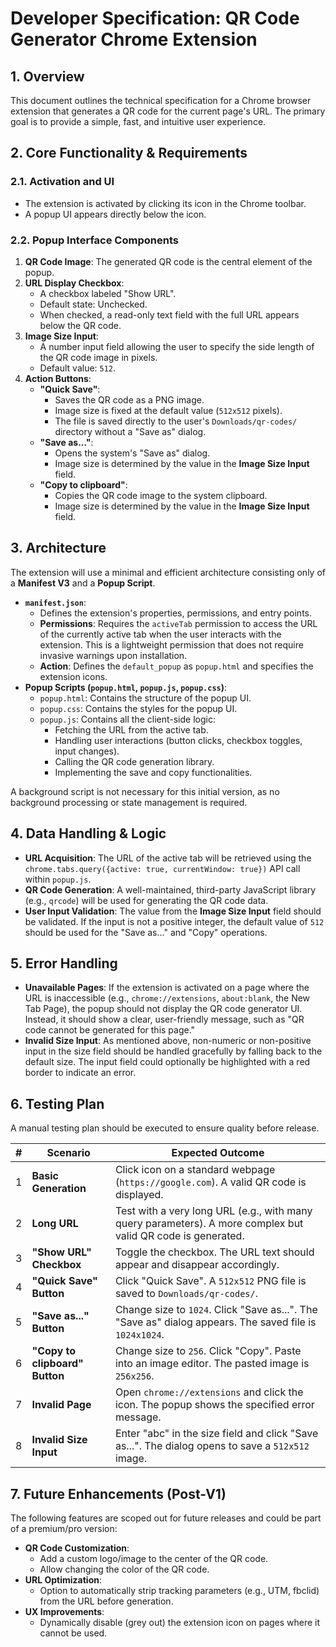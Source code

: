 # Developer Specification: QR Code Generator Chrome Extension

## 1. Overview

This document outlines the technical specification for a Chrome browser extension that generates a QR code for the current page's URL. The primary goal is to provide a simple, fast, and intuitive user experience.

## 2. Core Functionality & Requirements

### 2.1. Activation and UI
- The extension is activated by clicking its icon in the Chrome toolbar.
- A popup UI appears directly below the icon.

### 2.2. Popup Interface Components
1.  **QR Code Image**: The generated QR code is the central element of the popup.
2.  **URL Display Checkbox**:
    - A checkbox labeled "Show URL".
    - Default state: Unchecked.
    - When checked, a read-only text field with the full URL appears below the QR code.
3.  **Image Size Input**:
    - A number input field allowing the user to specify the side length of the QR code image in pixels.
    - Default value: `512`.
4.  **Action Buttons**:
    - **"Quick Save"**:
        - Saves the QR code as a PNG image.
        - Image size is fixed at the default value (`512x512` pixels).
        - The file is saved directly to the user's `Downloads/qr-codes/` directory without a "Save as" dialog.
    - **"Save as..."**:
        - Opens the system's "Save as" dialog.
        - Image size is determined by the value in the **Image Size Input** field.
    - **"Copy to clipboard"**:
        - Copies the QR code image to the system clipboard.
        - Image size is determined by the value in the **Image Size Input** field.

## 3. Architecture

The extension will use a minimal and efficient architecture consisting only of a **Manifest V3** and a **Popup Script**.

- **`manifest.json`**:
    - Defines the extension's properties, permissions, and entry points.
    - **Permissions**: Requires the `activeTab` permission to access the URL of the currently active tab when the user interacts with the extension. This is a lightweight permission that does not require invasive warnings upon installation.
    - **Action**: Defines the `default_popup` as `popup.html` and specifies the extension icons.
- **Popup Scripts (`popup.html`, `popup.js`, `popup.css`)**:
    - `popup.html`: Contains the structure of the popup UI.
    - `popup.css`: Contains the styles for the popup UI.
    - `popup.js`: Contains all the client-side logic:
        - Fetching the URL from the active tab.
        - Handling user interactions (button clicks, checkbox toggles, input changes).
        - Calling the QR code generation library.
        - Implementing the save and copy functionalities.

A background script is not necessary for this initial version, as no background processing or state management is required.

## 4. Data Handling & Logic

- **URL Acquisition**: The URL of the active tab will be retrieved using the `chrome.tabs.query({active: true, currentWindow: true})` API call within `popup.js`.
- **QR Code Generation**: A well-maintained, third-party JavaScript library (e.g., `qrcode`) will be used for generating the QR code data.
- **User Input Validation**: The value from the **Image Size Input** field should be validated. If the input is not a positive integer, the default value of `512` should be used for the "Save as..." and "Copy" operations.

## 5. Error Handling

- **Unavailable Pages**: If the extension is activated on a page where the URL is inaccessible (e.g., `chrome://extensions`, `about:blank`, the New Tab Page), the popup should not display the QR code generator UI. Instead, it should show a clear, user-friendly message, such as "QR code cannot be generated for this page."
- **Invalid Size Input**: As mentioned above, non-numeric or non-positive input in the size field should be handled gracefully by falling back to the default size. The input field could optionally be highlighted with a red border to indicate an error.

## 6. Testing Plan

A manual testing plan should be executed to ensure quality before release.

| # | Scenario                               | Expected Outcome                                                                                             |
|---|----------------------------------------|--------------------------------------------------------------------------------------------------------------|
| 1 | **Basic Generation**                   | Click icon on a standard webpage (`https://google.com`). A valid QR code is displayed.                         |
| 2 | **Long URL**                           | Test with a very long URL (e.g., with many query parameters). A more complex but valid QR code is generated.   |
| 3 | **"Show URL" Checkbox**                | Toggle the checkbox. The URL text should appear and disappear accordingly.                                   |
| 4 | **"Quick Save" Button**                | Click "Quick Save". A `512x512` PNG file is saved to `Downloads/qr-codes/`.                                    |
| 5 | **"Save as..." Button**                | Change size to `1024`. Click "Save as...". The "Save as" dialog appears. The saved file is `1024x1024`.        |
| 6 | **"Copy to clipboard" Button**         | Change size to `256`. Click "Copy". Paste into an image editor. The pasted image is `256x256`.                  |
| 7 | **Invalid Page**                       | Open `chrome://extensions` and click the icon. The popup shows the specified error message.                  |
| 8 | **Invalid Size Input**                 | Enter "abc" in the size field and click "Save as...". The dialog opens to save a `512x512` image.              |

## 7. Future Enhancements (Post-V1)

The following features are scoped out for future releases and could be part of a premium/pro version:

- **QR Code Customization**:
    - Add a custom logo/image to the center of the QR code.
    - Allow changing the color of the QR code.
- **URL Optimization**:
    - Option to automatically strip tracking parameters (e.g., UTM, fbclid) from the URL before generation.
- **UX Improvements**:
    - Dynamically disable (grey out) the extension icon on pages where it cannot be used.

